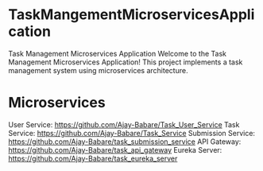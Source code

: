 # TaskMangementMicroservicesApplication

Task Management Microservices Application
Welcome to the Task Management Microservices Application! This project implements a task management system using microservices architecture.

# Microservices
User Service: https://github.com/Ajay-Babare/Task_User_Service
Task Service: https://github.com/Ajay-Babare/Task_Service
Submission Service: https://github.com/Ajay-Babare/task_submission_service
API Gateway: https://github.com/Ajay-Babare/task_api_gateway
Eureka Server: https://github.com/Ajay-Babare/task_eureka_server

